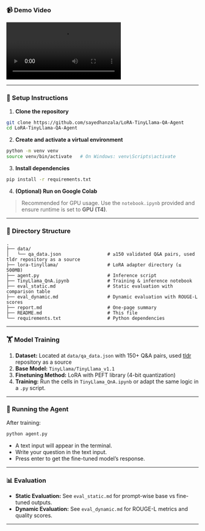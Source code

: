 ### 📹 Demo Video

![Example Video](https://github.com/sayedhanzala/LoRA-TinyLlama-QA-Agent/blob/master/Fine-Tuning-TinyLlama-for-Enhanced-QnA-Performance.mp4)


---

### 🔧 Setup Instructions

1. **Clone the repository**

```bash
git clone https://github.com/sayedhanzala/LoRA-TinyLlama-QA-Agent
cd LoRA-TinyLlama-QA-Agent
```

2. **Create and activate a virtual environment**

```bash
python -m venv venv
source venv/bin/activate   # On Windows: venv\Scripts\activate
```

3. **Install dependencies**

```bash
pip install -r requirements.txt
```

4. **(Optional) Run on Google Colab**

> Recommended for GPU usage. Use the `notebook.ipynb` provided and ensure runtime is set to **GPU (T4)**.

---

### 📂 Directory Structure

```
.
├── data/
│   └── qa_data.json                 # ≥150 validated Q&A pairs, used tldr repository as a source
├── lora-tinyllama/                  # LoRA adapter directory (≤ 500MB)
├── agent.py                         # Inference script
├── TinyLlama_QnA.ipynb              # Training & inference notebook
├── eval_static.md                   # Static evaluation with comparison table
├── eval_dynamic.md                  # Dynamic evaluation with ROUGE-L scores
├── report.md                        # One-page summary
├── README.md                        # This file
└── requirements.txt                 # Python dependencies
```

---

### 🏋️ Model Training

1. **Dataset:** Located at `data/qa_data.json` with 150+ Q&A pairs, used [tldr](https://github.com/tldr-pages/tldr) repository as a source
2. **Base Model:** `TinyLlama/TinyLlama_v1.1`
3. **Finetuning Method:** LoRA with PEFT library (4-bit quantization)
4. **Training:** Run the cells in `TinyLlama_QnA.ipynb` or adapt the same logic in a `.py` script.

---

### 🤖 Running the Agent

After training:

```bash
python agent.py
```

- A text input will appear in the terminal.
- Write your question in the text input.
- Press enter to get the fine-tuned model’s response.

---

### 📊 Evaluation

- **Static Evaluation:** See `eval_static.md` for prompt-wise base vs fine-tuned outputs.
- **Dynamic Evaluation:** See `eval_dynamic.md` for ROUGE-L metrics and quality scores.

---